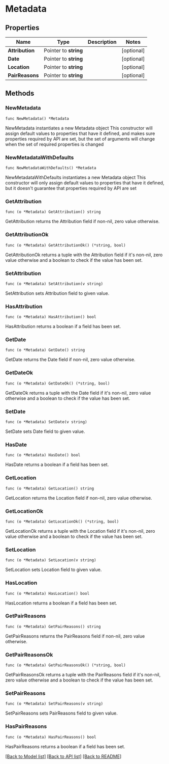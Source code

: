 # Metadata

## Properties

Name | Type | Description | Notes
------------ | ------------- | ------------- | -------------
**Attribution** | Pointer to **string** |  | [optional] 
**Date** | Pointer to **string** |  | [optional] 
**Location** | Pointer to **string** |  | [optional] 
**PairReasons** | Pointer to **string** |  | [optional] 

## Methods

### NewMetadata

`func NewMetadata() *Metadata`

NewMetadata instantiates a new Metadata object
This constructor will assign default values to properties that have it defined,
and makes sure properties required by API are set, but the set of arguments
will change when the set of required properties is changed

### NewMetadataWithDefaults

`func NewMetadataWithDefaults() *Metadata`

NewMetadataWithDefaults instantiates a new Metadata object
This constructor will only assign default values to properties that have it defined,
but it doesn't guarantee that properties required by API are set

### GetAttribution

`func (o *Metadata) GetAttribution() string`

GetAttribution returns the Attribution field if non-nil, zero value otherwise.

### GetAttributionOk

`func (o *Metadata) GetAttributionOk() (*string, bool)`

GetAttributionOk returns a tuple with the Attribution field if it's non-nil, zero value otherwise
and a boolean to check if the value has been set.

### SetAttribution

`func (o *Metadata) SetAttribution(v string)`

SetAttribution sets Attribution field to given value.

### HasAttribution

`func (o *Metadata) HasAttribution() bool`

HasAttribution returns a boolean if a field has been set.

### GetDate

`func (o *Metadata) GetDate() string`

GetDate returns the Date field if non-nil, zero value otherwise.

### GetDateOk

`func (o *Metadata) GetDateOk() (*string, bool)`

GetDateOk returns a tuple with the Date field if it's non-nil, zero value otherwise
and a boolean to check if the value has been set.

### SetDate

`func (o *Metadata) SetDate(v string)`

SetDate sets Date field to given value.

### HasDate

`func (o *Metadata) HasDate() bool`

HasDate returns a boolean if a field has been set.

### GetLocation

`func (o *Metadata) GetLocation() string`

GetLocation returns the Location field if non-nil, zero value otherwise.

### GetLocationOk

`func (o *Metadata) GetLocationOk() (*string, bool)`

GetLocationOk returns a tuple with the Location field if it's non-nil, zero value otherwise
and a boolean to check if the value has been set.

### SetLocation

`func (o *Metadata) SetLocation(v string)`

SetLocation sets Location field to given value.

### HasLocation

`func (o *Metadata) HasLocation() bool`

HasLocation returns a boolean if a field has been set.

### GetPairReasons

`func (o *Metadata) GetPairReasons() string`

GetPairReasons returns the PairReasons field if non-nil, zero value otherwise.

### GetPairReasonsOk

`func (o *Metadata) GetPairReasonsOk() (*string, bool)`

GetPairReasonsOk returns a tuple with the PairReasons field if it's non-nil, zero value otherwise
and a boolean to check if the value has been set.

### SetPairReasons

`func (o *Metadata) SetPairReasons(v string)`

SetPairReasons sets PairReasons field to given value.

### HasPairReasons

`func (o *Metadata) HasPairReasons() bool`

HasPairReasons returns a boolean if a field has been set.


[[Back to Model list]](../README.md#documentation-for-models) [[Back to API list]](../README.md#documentation-for-api-endpoints) [[Back to README]](../README.md)


